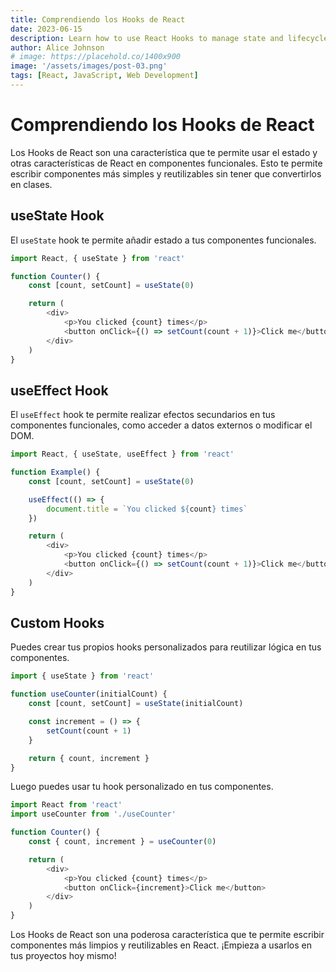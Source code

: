 ```yaml
---
title: Comprendiendo los Hooks de React
date: 2023-06-15
description: Learn how to use React Hooks to manage state and lifecycle in functional components.
author: Alice Johnson
# image: https://placehold.co/1400x900
image: '/assets/images/post-03.png'
tags: [React, JavaScript, Web Development]
---
```


# Comprendiendo los Hooks de React

Los Hooks de React son una característica que te permite usar el estado y otras características de React en componentes funcionales. Esto te permite escribir componentes más simples y reutilizables sin tener que convertirlos en clases.

## useState Hook

El `useState` hook te permite añadir estado a tus componentes funcionales.

```javascript
import React, { useState } from 'react'

function Counter() {
    const [count, setCount] = useState(0)

    return (
        <div>
            <p>You clicked {count} times</p>
            <button onClick={() => setCount(count + 1)}>Click me</button>
        </div>
    )
}
```

## useEffect Hook

El `useEffect` hook te permite realizar efectos secundarios en tus componentes funcionales, como acceder a datos externos o modificar el DOM.

```javascript
import React, { useState, useEffect } from 'react'

function Example() {
    const [count, setCount] = useState(0)

    useEffect(() => {
        document.title = `You clicked ${count} times`
    })

    return (
        <div>
            <p>You clicked {count} times</p>
            <button onClick={() => setCount(count + 1)}>Click me</button>
        </div>
    )
}
```

## Custom Hooks

Puedes crear tus propios hooks personalizados para reutilizar lógica en tus componentes.

```javascript
import { useState } from 'react'

function useCounter(initialCount) {
    const [count, setCount] = useState(initialCount)

    const increment = () => {
        setCount(count + 1)
    }

    return { count, increment }
}
```

Luego puedes usar tu hook personalizado en tus componentes.

```javascript
import React from 'react'
import useCounter from './useCounter'

function Counter() {
    const { count, increment } = useCounter(0)

    return (
        <div>
            <p>You clicked {count} times</p>
            <button onClick={increment}>Click me</button>
        </div>
    )
}
```

Los Hooks de React son una poderosa característica que te permite escribir componentes más limpios y reutilizables en React. ¡Empieza a usarlos en tus proyectos hoy mismo!
